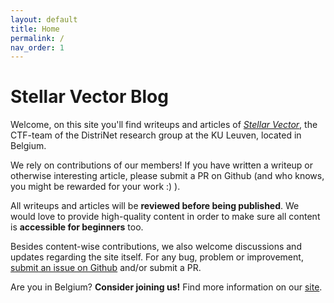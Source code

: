 ```yaml
---
layout: default
title: Home
permalink: /
nav_order: 1
---
```


# Stellar Vector Blog

Welcome, on this site you'll find writeups and articles of *[Stellar Vector](//stellarvector.be)*, the CTF-team of the DistriNet research group at the KU Leuven, located in Belgium.

We rely on contributions of our members! If you have written a writeup or otherwise interesting article, please submit a PR on Github (and who knows, you might be rewarded for your work :) ).

All writeups and articles will be **reviewed before being published**. We would love to provide high-quality content in order to make sure all content is **accessible for beginners** too.

Besides content-wise contributions, we also welcome discussions and updates regarding the site itself.
For any bug, problem or improvement, [submit an issue on Github](https://github.com/stellarvector/blog/issues/new) and/or submit a PR.

Are you in Belgium? **Consider joining us!** Find more information on our [site](//stellarvector.be).
